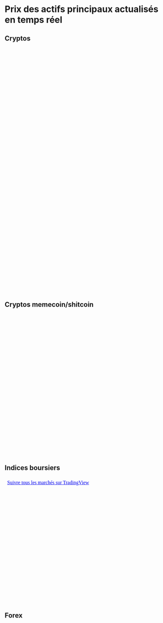 # Prix des actifs principaux actualisés en temps réel

## Cryptos
<iframe srcdoc='
<script src="https://widgets.coingecko.com/gecko-coin-list-widget.js"></script>
<gecko-coin-list-widget locale="en" dark-mode="true" coin-ids="bitcoin,ethereum,tether,the-open-network,solana,avalanche-2,polkadot,cardano,ripple,tron,stellar,sui,chainlink,bitcoin-cash,litecoin,monero" initial-currency="usd"></gecko-coin-list-widget>
' width="100%" height="780px" style="border:none;" marginwidth="0" marginheight="0"></iframe>

## Cryptos memecoin/shitcoin
<iframe srcdoc='
<script src="https://widgets.coingecko.com/gecko-coin-list-widget.js"></script>
<gecko-coin-list-widget locale="en" dark-mode="true" coin-ids="pepe,dogecoin,dogwifcoin,shiba-inu,uniswap,bonk,floki,peanut-the-squirrel,mog-coin" initial-currency="usd"></gecko-coin-list-widget>
' width="100%" height="450px" style="border:none;" marginwidth="0" marginheight="0"></iframe>

## Indices boursiers
<iframe srcdoc='
<!DOCTYPE html>
<html lang="fr">
<head>
    <meta charset="UTF-8">
    <meta name="viewport" content="width=device-width, initial-scale=1.0">
    <title>TradingView Widget</title>
    <script type="text/javascript" src="https://s3.tradingview.com/external-embedding/embed-widget-market-quotes.js">
    {
        "width": "600",
        "height": "400",
        "symbolsGroups": [
            {
                "name": "Indices",
                "originalName": "Indices",
                "symbols": [
                    {
                        "name": "FOREXCOM:SPXUSD",
                        "displayName": "S&P 500 Index"
                    },
                    {
                        "name": "INDEX:NKY",
                        "displayName": "Japan 225"
                    },
                    {
                        "name": "INDEX:DEU40",
                        "displayName": "DAX Index"
                    },
                    {
                        "name": "FOREXCOM:UKXGBP",
                        "displayName": "FTSE 100 Index"
                    },
                    {
                        "name": "NASDAQ:NDX"
                    },
                    {
                        "name": "INDEX:CAC40"
                    },
                    {
                        "name": "NSE:NIFTY"
                    }
                ]
            }
        ],
        "showSymbolLogo": true,
        "isTransparent": false,
        "colorTheme": "dark",
        "locale": "fr",
        "backgroundColor": "#131722"
    }
    </script>
</head>
<body>
    <div class="tradingview-widget-container">
        <div class="tradingview-widget-container__widget"></div>
        <div class="tradingview-widget-copyright">
            <a href="https://fr.tradingview.com/" rel="noopener nofollow" target="_blank">
                <span class="blue-text">Suivre tous les marchés sur TradingView</span>
            </a>
        </div>
    </div>
</body>
</html>
' width="600" height="400" style="border: none;"></iframe>

## Forex
